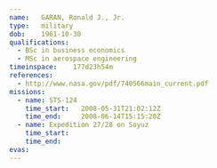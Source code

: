 ```yaml
---
name:	GARAN, Ronald J., Jr.
type:	military
dob:	1961-10-30
qualifications:
  - BSc in business economics
  - MSc in aerospace engineering
timeinspace:	177d23h54m
references:
  - http://www.nasa.gov/pdf/740566main_current.pdf
missions:
  - name: STS-124
    time_start:   2008-05-31T21:02:12Z
    time_end:     2008-06-14T15:15:20Z
  - name: Expedition 27/28 on Soyuz
    time_start:   
    time_end:     
evas:
---
```

